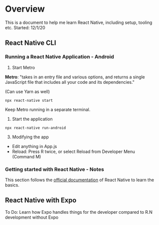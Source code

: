 # Overview

This is a document to help me learn React Native, including setup, tooling etc. Started: 12/1/20

## React Native CLI

### Running a React Native Application - Android
1. Start Metro

**Metro**: "takes in an entry file and various options, and returns a single JavaScript file that includes all your code and its dependencies."

(Can use Yarn as well)
```
npx react-native start
```
Keep Metro running in a separate terminal.
1. Start the application
```
npx react-native run-android
```
3. Modifying the app
- Edit anything in App.js
- Reload: Press R twice, or select Reload from Developer Menu (Command M)

### Getting started with React Native - Notes
This section follows the [official documentation](https://reactnative.dev/docs/getting-started) of React Native to learn the basics.

## React Native with Expo

To Do: Learn how Expo handles things for the developer compared to R.N development without Expo